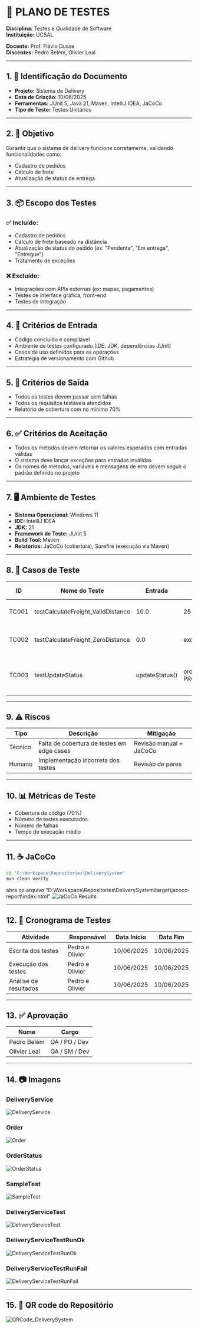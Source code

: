 # 🧪 PLANO DE TESTES

**Disciplina:** Testes e Qualidade de Software  
**Instituição:** UCSAL  

**Docente:** Prof. Flávio Dusse  
**Discentes:** Pedro Belém, Olivier Leal  

---

## 1. 📄 Identificação do Documento

- **Projeto:** Sistema de Delivery  
- **Data de Criação:** 10/06/2025  
- **Ferramentas:** JUnit 5, Java 21, Maven, IntelliJ IDEA, JaCoCo  
- **Tipo de Teste:** Testes Unitários  

---

## 2. 🎯 Objetivo

Garantir que o sistema de delivery funcione corretamente, validando funcionalidades como:

- Cadastro de pedidos  
- Cálculo de frete  
- Atualização de status de entrega  

---

## 3. 📦 Escopo dos Testes

### ✅ Incluído:
- Cadastro de pedidos  
- Cálculo de frete baseado na distância  
- Atualização de status do pedido (ex: "Pendente", "Em entrega", "Entregue")  
- Tratamento de exceções  

### ❌ Excluído:
- Integrações com APIs externas (ex: mapas, pagamentos)  
- Testes de interface gráfica, front-end 
- Testes de integração  

---

## 4. 🚪 Critérios de Entrada

- Código  concluído e compilável  
- Ambiente de testes configurado (IDE, JDK, dependências JUnit)  
- Casos de uso definidos para as operações  
- Estratégia de versionamento com Github

---

## 5. 🚪 Critérios de Saída

- Todos os testes devem passar sem falhas
- Todos os requisitos testáveis atendidos
- Relatório de cobertura com no mínimo 70%

---

## 6. ✅ Critérios de Aceitação

- Todos os métodos devem retornar os valores esperados com entradas válidas  
- O sistema deve lançar exceções para entradas inválidas  
- Os nomes de métodos, variáveis e mensagens de erro devem seguir o padrão definido no projeto

---

## 7. 🖥️ Ambiente de Testes

- **Sistema Operacional:** Windows 11  
- **IDE:** IntelliJ IDEA  
- **JDK:** 21  
- **Framework de Teste:** JUnit 5  
- **Build Tool:** Maven  
- **Relatórios:** JaCoCo (cobertura), Surefire (execução via Maven)  

---

## 8. 🧪 Casos de Teste

| ID     | Nome do Teste                       | Entrada        | Saída Esperada                  | Resultado Esperado                         |
|--------|-------------------------------------|----------------|---------------------------------|--------------------------------------------|
| TC001  | testCalculateFreight_ValidDistance  | 10.0           | 25                              | Frete deve ser 10km * 2.5 = 25.0           |
| TC002  | testCalculateFreight_ZeroDistance   | 0.0            | exception.getMessage()          | Distância deve ser maior que zero          |
| TC003  | testUpdateStatus                    | updateStatus() | order.getStatus() == PROCESSING | Status deve ser atualizado para PROCESSING |

---

## 9. ⚠️ Riscos

| Tipo       | Descrição                                  | Mitigação               |
|------------|--------------------------------------------|-------------------------|
| Técnico    | Falta de cobertura de testes em edge cases | Revisão manual + JaCoCo |
| Humano     | Implementação incorreta dos testes         | Revisão de pares        |

---

## 10. 📊 Métricas de Teste

- Cobertura de código (70%)  
- Número de testes executados  
- Número de falhas  
- Tempo de execução médio  

---


## 11. ☕ JaCoCo
```bash
cd "C:\Workspace\Repositories\DeliverySystem"
mvn clean verify
```
abra no arquivo "D:\Workspace\Repositories\DeliverySystem\target\jacoco-report\index.html"
![JaCoCo Results](https://github.com/pbelem/DeliverySystem/blob/main/assets/JaCoCoResults.png)

---

## 12. 📅 Cronograma de Testes

| Atividade              | Responsável      | Data Início | Data Fim    |
|------------------------|------------------|-------------|-------------|
| Escrita dos testes     | Pedro e Olivier  | 10/06/2025  | 10/06/2025  |
| Execução dos testes    | Pedro e Olivier  | 10/06/2025  | 10/06/2025  |
| Análise de resultados  | Pedro e Olivier  | 10/06/2025  | 10/06/2025  |

---

## 13. ✅ Aprovação

| Nome         | Cargo         |
|--------------|---------------|
| Pedro Belém  | QA / PO / Dev |
| Olivier Leal | QA / SM / Dev |

---

## 14. 📷 Imagens

### DeliveryService
![DeliveryService](https://github.com/pbelem/DeliverySystem/blob/main/assets/DeliveryService.png)

### Order
![Order](https://github.com/pbelem/DeliverySystem/blob/main/assets/Order.png)

### OrderStatus
![OrderStatus](https://github.com/pbelem/DeliverySystem/blob/main/assets/OrderStatus.png)

### SampleTest
![SampleTest](https://github.com/pbelem/DeliverySystem/blob/main/assets/SampleTest.png)

### DeliveryServiceTest
![DeliveryServiceTest](https://github.com/pbelem/DeliverySystem/blob/main/assets/DeliveryServiceTest.png)

### DeliveryServiceTestRunOk
![DeliveryServiceTestRunOk](https://github.com/pbelem/DeliverySystem/blob/main/assets/DeliveryServiceTestRunOk.png)

### DeliveryServiceTestRunFail
![DeliveryServiceTestRunFail](https://github.com/pbelem/DeliverySystem/blob/main/assets/DeliveryServiceTestRunFail.png)

---

## 15. 🏁 QR code do Repositório
![QRCode_DeliverySystem](https://github.com/pbelem/DeliverySystem/blob/main/assets/QRCode_DeliverySystem.png)



